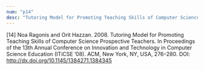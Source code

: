 ```yaml
---
num: "p14"
desc: "Tutoring Model for Promoting Teaching Skills of Computer Science Prospective Teachers"
---
```


[14] Noa Ragonis and Orit Hazzan. 2008. Tutoring Model for Promoting Teaching Skills of Computer Science Prospective Teachers. In Proceedings of the 13th Annual Conference on Innovation and Technology in Computer Science Education (ITiCSE ’08). ACM, New York, NY, USA, 276–280. DOI: <http://dx.doi.org/10.1145/1384271.1384345>





